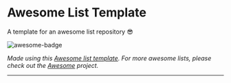 # Awesome List Template

A template for an awesome list repository :sunglasses:

![awesome-badge](https://img.shields.io/badge/awesome-list_template-blue)

_Made using this [Awesome list template](https://github.com/piotr-roslaniec/awesome-list-template). For more awesome lists, please check out the [Awesome](https://github.com/sindresorhus/awesome) project._

---
